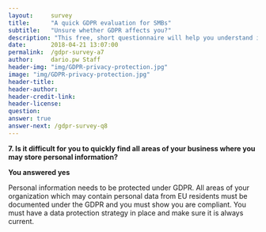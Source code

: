 ```yaml
---
layout:     survey
title:      "A quick GDPR evaluation for SMBs"
subtitle:   "Unsure whether GDPR affects you?"
description: "This free, short questionnaire will help you understand if you need to take action regarding GDPR. Take two minutes to see where you fall and get important information on how to take the next steps."
date:       2018-04-21 13:07:00
permalink:  /gdpr-survey-a7
author:     dario.pw Staff
header-img: "img/GDPR-privacy-protection.jpg"
image: "img/GDPR-privacy-protection.jpg"
header-title:
header-author:
header-credit-link:
header-license:
question:
answer: true
answer-next: /gdpr-survey-q8
---
```


**7. Is it difficult for you to quickly find all areas of your business where you may store personal information?**

**You answered yes**

Personal information needs to be protected under GDPR. All areas of your organization which may contain personal data from EU residents must be documented under the GDPR and you must show you are compliant. You must have a data protection strategy in place and make sure it is always current.
